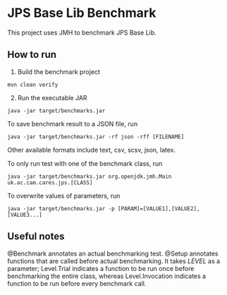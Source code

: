 # JPS Base Lib Benchmark

This project uses JMH to benchmark JPS Base Lib.

## How to run

1. Build the benchmark project

```
mvn clean verify
```

2. Run the executable JAR

```
java -jar target/benchmarks.jar
```

To save benchmark result to a JSON file, run

```
java -jar target/benchmarks.jar -rf json -rff [FILENAME]
```

Other available formats include text, csv, scsv, json, latex.

To only run test with one of the benchmark class, run

```
java -jar target/benchmarks.jar org.openjdk.jmh.Main uk.ac.cam.cares.jps.[CLASS]
```

To overwrite values of parameters, run

```
java -jar target/benchmarks.jar -p [PARAM]=[VALUE1],[VALUE2],[VALUE3...]
```

## Useful notes

@Benchmark annotates an actual benchmarking test.
@Setup annotates functions that are called before actual benchmarking. It takes _LEVEL_ as a parameter; Level.Trial indicates a function to be run once before benchmarking the entire class, whereas Level.Invocation indicates a function to be run before every benchmark call.